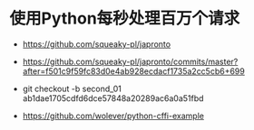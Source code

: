 # 使用Python每秒处理百万个请求

* https://github.com/squeaky-pl/japronto

* https://github.com/squeaky-pl/japronto/commits/master?after=f501c9f59fc83d0e4ab928ecdacf1735a2cc5cb6+699

* git checkout -b second_01 ab1dae1705cdfd6dce57848a20289ac6a0a51fbd

* https://github.com/wolever/python-cffi-example

